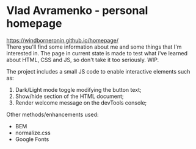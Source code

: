 # Vlad Avramenko - personal homepage
https://windborneronin.github.io/homepage/ \
There you'll find some information about me and some things that I'm interested in. The page in current state is made to test what i've learned about HTML, CSS and JS, so don't take it too seriously. WIP.

The project includes a small JS code to enable interactive elements such as:
1. Dark/Light mode toggle modifying the button text;
2. Show/hide section of the HTML document;
3. Render welcome message on the devTools console;

Other methods/enhancements used:
- BEM
- normalize.css
- Google Fonts



